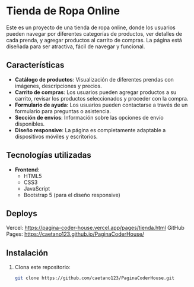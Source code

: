 # Tienda de Ropa Online

Este es un proyecto de una tienda de ropa online, donde los usuarios pueden navegar por diferentes categorías de productos, ver detalles de cada prenda, y agregar productos al carrito de compras. La página está diseñada para ser atractiva, fácil de navegar y funcional.

## Características

- **Catálogo de productos**: Visualización de diferentes prendas con imágenes, descripciones y precios.
- **Carrito de compras**: Los usuarios pueden agregar productos a su carrito, revisar los productos seleccionados y proceder con la compra.
- **Formulario de ayuda**: Los usuarios pueden contactarse a través de un formulario para preguntas o asistencia.
- **Sección de envíos**: Información sobre las opciones de envío disponibles.
- **Diseño responsive**: La página es completamente adaptable a dispositivos móviles y escritorios.

## Tecnologías utilizadas

- **Frontend**: 
  - HTML5
  - CSS3
  - JavaScript
  - Bootstrap 5 (para el diseño responsive)
 
## Deploys
Vercel: https://pagina-coder-house.vercel.app/pages/tienda.html
GitHub Pages: https://caetano123.github.io/PaginaCoderHouse/

## Instalación

1. Clona este repositorio:

   ```bash
   git clone https://github.com/caetano123/PaginaCoderHouse.git
